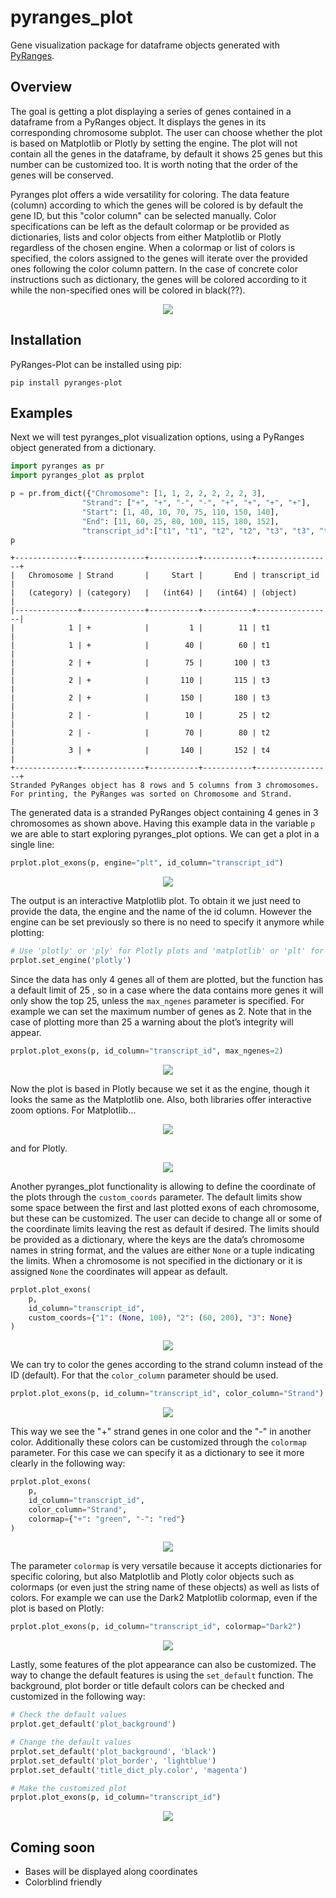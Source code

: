 # pyranges_plot
Gene visualization package for dataframe objects generated with [PyRanges](https://pyranges.readthedocs.io/en/latest/index.html).




## Overview
The goal is getting a plot displaying a series of genes contained in a dataframe from
a PyRanges object. It displays the genes in its corresponding chromosome subplot. The
user can choose whether the plot is based on Matplotlib or Plotly by setting the engine.
The plot will not contain all the genes in the dataframe, by default it shows 25 genes
but this number can be customized too. It is worth noting that the order of the genes
will be conserved.


Pyranges plot offers a wide versatility for coloring. The data feature (column) according
to which the genes will be colored is by default the gene ID, but this "color column" can
be selected manually. Color specifications can be left as the default colormap or be
provided as dictionaries, lists and color objects from either Matplotlib or Plotly regardless
of the chosen engine. When a colormap or list of colors is specified, the colors assigned to 
the genes will iterate over the provided ones following the color column pattern. In the case 
of concrete color instructions such as dictionary, the genes will be colored according to it 
while the non-specified ones will be colored in black(??).

<p align="center">
    <img src="https://github.com/emunozdc/pyranges_plot/raw/main/images/general_ex.png">
</p>




## Installation
PyRanges-Plot can be installed using pip:

```
pip install pyranges-plot
```



## Examples
Next we will test pyranges_plot visualization options, using a PyRanges object generated 
from a dictionary.

```python
import pyranges as pr
import pyranges_plot as prplot

p = pr.from_dict({"Chromosome": [1, 1, 2, 2, 2, 2, 2, 3],
             	"Strand": ["+", "+", "-", "-", "+", "+", "+", "+"],
             	"Start": [1, 40, 10, 70, 75, 110, 150, 140],
             	"End": [11, 60, 25, 80, 100, 115, 180, 152],
             	"transcript_id":["t1", "t1", "t2", "t2", "t3", "t3", "t3", "t4"] })
p

```
```
+--------------+--------------+-----------+-----------+-----------------+
|   Chromosome | Strand       |     Start |       End | transcript_id   |
|   (category) | (category)   |   (int64) |   (int64) | (object)        |
|--------------+--------------+-----------+-----------+-----------------|
|            1 | +            |         1 |        11 | t1              |
|            1 | +            |        40 |        60 | t1              |
|            2 | +            |        75 |       100 | t3              |
|            2 | +            |       110 |       115 | t3              |
|            2 | +            |       150 |       180 | t3              |
|            2 | -            |        10 |        25 | t2              |
|            2 | -            |        70 |        80 | t2              |
|            3 | +            |       140 |       152 | t4              |
+--------------+--------------+-----------+-----------+-----------------+
Stranded PyRanges object has 8 rows and 5 columns from 3 chromosomes.
For printing, the PyRanges was sorted on Chromosome and Strand.
```


The generated data is a stranded PyRanges object containing 4 genes in 3 chromosomes 
as shown above. Having this example data in the variable ``p`` we are able to start exploring 
pyranges_plot options. We can get a plot in a single line:

```python
prplot.plot_exons(p, engine="plt", id_column="transcript_id")
```
<p align="center">
    <img src="https://github.com/emunozdc/pyranges_plot/raw/main/images/prplot_ex01.png">
</p>



The output is an interactive Matplotlib plot. To obtain it we just need to provide the data, the 
engine and the name of the id column. However the engine can be set previously so there is 
no need to specify it anymore while plotting:

```python
# Use 'plotly' or 'ply' for Plotly plots and 'matplotlib' or 'plt' for Matplotlib plots
prplot.set_engine('plotly')
```

Since the data has only 4 genes all of them are plotted, but the function has a default limit of 
25 , so in a case where the data contains more genes it will only show the top 25, unless 
the ``max_ngenes`` parameter is specified. For example we can set the maximum number of 
genes as 2. Note that in the case of plotting more than 25 a warning about the plot’s 
integrity will appear.

```python
prplot.plot_exons(p, id_column="transcript_id", max_ngenes=2)
```
<p align="center">
    <img src="https://github.com/emunozdc/pyranges_plot/raw/main/images/prplot_ex02.png">
</p>



Now the plot is based in Plotly because we set it as the engine, though it looks the same as the 
Matplotlib one. Also, both libraries offer interactive zoom options. For Matplotlib…
<p align="center">
    <img src="https://github.com/emunozdc/pyranges_plot/raw/main/images/prplot_ex03.png">
</p>

and for Plotly.
<p align="center">
    <img src="https://github.com/emunozdc/pyranges_plot/raw/main/images/prplot_ex04.png">
</p>



Another pyranges_plot functionality is allowing to define the coordinate of the plots through 
the ``custom_coords`` parameter. The default limits show some space between the first 
and last plotted exons of each chromosome, but these can be customized. The user can 
decide to change all or some of the coordinate limits leaving the rest as default if desired. 
The limits should be provided as a dictionary, where the keys are the data’s chromosome 
names in string format, and the values are either ``None`` or a tuple indicating the limits. When 
a chromosome is not specified in the dictionary or it is assigned ``None`` the coordinates will 
appear as default.

```python
prplot.plot_exons(
    p,
    id_column="transcript_id",
    custom_coords={"1": (None, 100), "2": (60, 200), "3": None}
)
```
<p align="center">
    <img src="https://github.com/emunozdc/pyranges_plot/raw/main/images/prplot_ex05.png">
</p>



We can try to color the genes according to the strand column instead of the ID (default). For 
that the ``color_column`` parameter should be used.

```python
prplot.plot_exons(p, id_column="transcript_id", color_column="Strand")
```
<p align="center">
    <img src="https://github.com/emunozdc/pyranges_plot/raw/main/images/prplot_ex06.png">
</p>



This way we see the "+" strand genes in one color and the "-" in another color. Additionally these 
colors can be customized through the ``colormap`` parameter. For this case we can specify it as 
a dictionary to see it more clearly in the following way:

```python
prplot.plot_exons(
    p,
    id_column="transcript_id",
    color_column="Strand",
    colormap={"+": "green", "-": "red"}
)
```
<p align="center">
    <img src="https://github.com/emunozdc/pyranges_plot/raw/main/images/prplot_ex07.png">
</p>



The parameter ``colormap`` is very versatile because it accepts dictionaries for specific coloring, 
but also Matplotlib and Plotly color objects such as colormaps (or even just the string name of 
these objects) as well as lists of colors. For example we can use the Dark2 Matplotlib colormap, 
even if the plot is based on Plotly:

```python
prplot.plot_exons(p, id_column="transcript_id", colormap="Dark2")
```
<p align="center">
    <img src="https://github.com/emunozdc/pyranges_plot/raw/main/images/prplot_ex08.png">
</p>



Lastly, some features of the plot appearance can also be customized. The way to change 
the default features is using the ``set_default`` function. The background, plot border or title
default colors can be checked and customized in the following way:

```python
# Check the default values
prplot.get_default('plot_background')

# Change the default values
prplot.set_default('plot_background', 'black')
prplot.set_default('plot_border', 'lightblue')
prplot.set_default('title_dict_ply.color', 'magenta')

# Make the customized plot
prplot.plot_exons(p, id_column="transcript_id")
```
<p align="center">
    <img src="https://github.com/emunozdc/pyranges_plot/raw/main/images/prplot_ex09.png">
</p>


## Coming soon
* Bases will be displayed along coordinates
* Colorblind friendly
